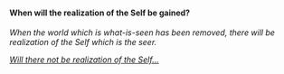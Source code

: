 #### When will the realization of the Self be gained?

_When the world which is what-is-seen has been removed, there will be realization of the Self which is the seer._

[_Will there not be realization of the Self..._](Question5.md)
